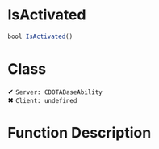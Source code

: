 # IsActivated
```js	
bool IsActivated()
```
# Class
✔ `Server: CDOTABaseAbility`  
✖ `Client: undefined`  

# Function Description

